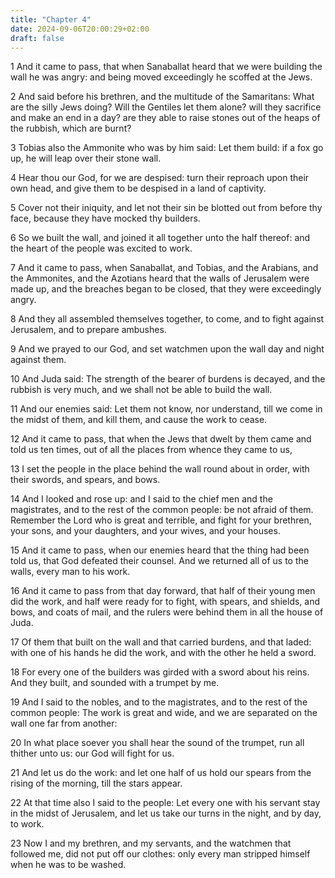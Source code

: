 ```yaml
---
title: "Chapter 4"
date: 2024-09-06T20:00:29+02:00
draft: false
---
```



1 And it came to pass, that when Sanaballat heard that we were building the wall he was angry: and being moved exceedingly he scoffed at the Jews.

2 And said before his brethren, and the multitude of the Samaritans: What are the silly Jews doing? Will the Gentiles let them alone? will they sacrifice and make an end in a day? are they able to raise stones out of the heaps of the rubbish, which are burnt?

3 Tobias also the Ammonite who was by him said: Let them build: if a fox go up, he will leap over their stone wall.

4 Hear thou our God, for we are despised: turn their reproach upon their own head, and give them to be despised in a land of captivity.

5 Cover not their iniquity, and let not their sin be blotted out from before thy face, because they have mocked thy builders.

6 So we built the wall, and joined it all together unto the half thereof: and the heart of the people was excited to work.

7 And it came to pass, when Sanaballat, and Tobias, and the Arabians, and the Ammonites, and the Azotians heard that the walls of Jerusalem were made up, and the breaches began to be closed, that they were exceedingly angry.

8 And they all assembled themselves together, to come, and to fight against Jerusalem, and to prepare ambushes.

9 And we prayed to our God, and set watchmen upon the wall day and night against them.

10 And Juda said: The strength of the bearer of burdens is decayed, and the rubbish is very much, and we shall not be able to build the wall.

11 And our enemies said: Let them not know, nor understand, till we come in the midst of them, and kill them, and cause the work to cease.

12 And it came to pass, that when the Jews that dwelt by them came and told us ten times, out of all the places from whence they came to us,

13 I set the people in the place behind the wall round about in order, with their swords, and spears, and bows.

14 And I looked and rose up: and I said to the chief men and the magistrates, and to the rest of the common people: be not afraid of them. Remember the Lord who is great and terrible, and fight for your brethren, your sons, and your daughters, and your wives, and your houses.

15 And it came to pass, when our enemies heard that the thing had been told us, that God defeated their counsel. And we returned all of us to the walls, every man to his work.

16 And it came to pass from that day forward, that half of their young men did the work, and half were ready for to fight, with spears, and shields, and bows, and coats of mail, and the rulers were behind them in all the house of Juda.

17 Of them that built on the wall and that carried burdens, and that laded: with one of his hands he did the work, and with the other he held a sword.

18 For every one of the builders was girded with a sword about his reins. And they built, and sounded with a trumpet by me.

19 And I said to the nobles, and to the magistrates, and to the rest of the common people: The work is great and wide, and we are separated on the wall one far from another:

20 In what place soever you shall hear the sound of the trumpet, run all thither unto us: our God will fight for us.

21 And let us do the work: and let one half of us hold our spears from the rising of the morning, till the stars appear.

22 At that time also I said to the people: Let every one with his servant stay in the midst of Jerusalem, and let us take our turns in the night, and by day, to work.

23 Now I and my brethren, and my servants, and the watchmen that followed me, did not put off our clothes: only every man stripped himself when he was to be washed.

